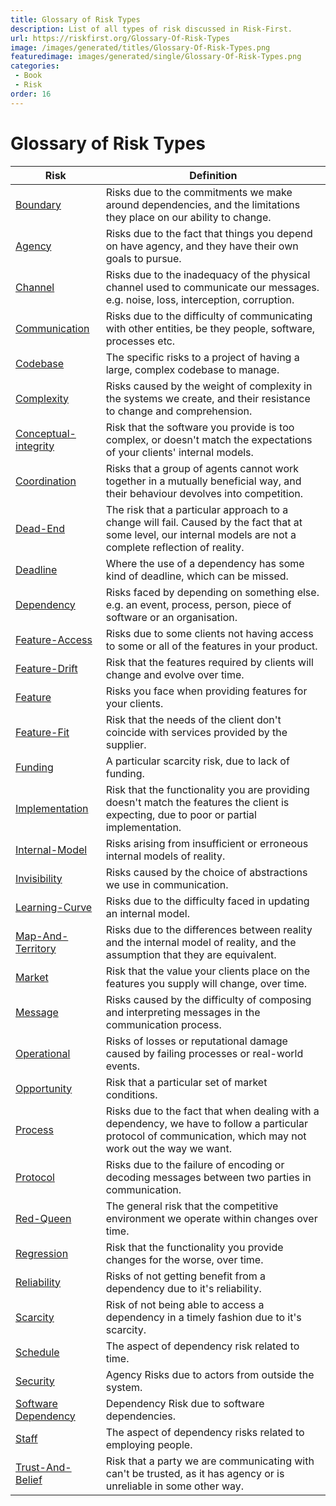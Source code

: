 ```yaml
---
title: Glossary of Risk Types
description: List of all types of risk discussed in Risk-First.
url: https://riskfirst.org/Glossary-Of-Risk-Types
image: /images/generated/titles/Glossary-Of-Risk-Types.png
featuredimage: images/generated/single/Glossary-Of-Risk-Types.png
categories:
 - Book
 - Risk
order: 16
---
```



# Glossary of Risk Types

| Risk             | Definition                                                               |
|------------------|--------------------------------------------------------------------------|
|[Boundary](Boundary-Risk.md)|Risks due to the commitments we make around dependencies, and the limitations they place on our ability to change.|
|[Agency](Agency-Risk.md)|Risks due to the fact that things you depend on have agency, and they have their own goals to pursue.|
|[Channel](Communication-Risk.md#channel-risk)|Risks due to the inadequacy of the physical channel used to communicate our messages. e.g. noise, loss, interception, corruption.|
|[Communication](Communication-Risk.md)|Risks due to the difficulty of communicating with other entities, be they people, software, processes etc.|
|[Codebase](Complexity-Risk.md#codebase-risk)|The specific risks to a project of having a large, complex codebase to manage.|
|[Complexity](Complexity-Risk.md)|Risks caused by the weight of complexity in the systems we create, and their resistance to change and comprehension.|
|[Conceptual-integrity](Feature-Risk.md#conceptual-integrity-risk)|Risk that the software you provide is too complex, or doesn't match the expectations of your clients' internal models.|
|[Coordination](Coordination-Risk.md)|Risks that a group of agents cannot work together in a mutually beneficial way, and their behaviour devolves into competition.|
|[Dead-End](Complexity-Risk.md#dead-end-risk)|The risk that a particular approach to a change will fail.  Caused by the fact that at some level, our internal models are not a complete reflection of reality.|
|[Deadline](Deadline-Risk.md)|Where the use of a dependency has some kind of deadline, which can be missed.|
|[Dependency](Dependency-Risk.md)|Risks faced by depending on something else.  e.g. an event, process, person, piece of software or an organisation.   |
|[Feature-Access](Feature-Risk.md#feature-access-risk)|Risks due to some clients not having access to some or all of the features in your product.|
|[Feature-Drift](Feature-Risk.md#feature-drift-risk)|Risk that the features required by clients will change and evolve over time.   |
|[Feature](Feature-Risk.md)|Risks you face when providing features for your clients.|
|[Feature-Fit](Feature-Risk.md#feature-fit-risk)|Risk that the needs of the client don't coincide with services provided by the supplier.|
|[Funding](Scarcity-Risk.md#funding-risk)|A particular scarcity risk, due to lack of funding.|
|[Implementation](Feature-Risk.md#implementation-risk)|Risk that the functionality you are providing doesn't match the features the client is expecting, due to poor or partial implementation.|
|[Internal-Model](Communication-Risk.md#internal-model-risk)|Risks arising from insufficient or erroneous internal models of reality.|
|[Invisibility](Communication-Risk.md#invisibility-risk)|Risks caused by the choice of abstractions we use in communication.|
|[Learning-Curve](Communication-Risk.md#learning-curve-risk)|Risks due to the difficulty faced in updating an internal model.|
|[Map-And-Territory](Map-And-Territory-Risk.md)|Risks due to the differences between reality and the internal model of reality, and the assumption that they are equivalent. |
|[Market](Feature-Risk.md#market-risk)|Risk that the value your clients place on the features you supply will change, over time.|
|[Message](Communication-Risk.md#message-risk)|Risks caused by the difficulty of composing and interpreting messages in the communication process.|
|[Operational](Operational-Risk.md)|Risks of losses or reputational damage caused by failing processes or real-world events.|
|[Opportunity](Scarcity-Risk.md#opportunity-risk)|Risk that a particular set of market conditions.|
|[Process](Process-Risk.md)|Risks due to the fact that when dealing with a dependency, we have to follow a particular protocol of communication, which may not work out the way we want.|
|[Protocol](Communication-Risk.md#protocol-risk)|Risks due to the failure of encoding or decoding messages between two parties in communication.  |
|[Red-Queen](Scarcity-Risk.md#red-queen-risk)|The general risk that the competitive environment we operate within changes over time.|
|[Regression](Feature-Risk.md#regression-risk)|Risk that the functionality you provide changes for the worse, over time.|
|[Reliability](Dependency-Risk.md#reliability-risk)|Risks of not getting benefit from a dependency due to it's reliability.|
|[Scarcity](Scarcity-Risk.md)|Risk of not being able to access a dependency in a timely fashion due to it's scarcity.|
|[Schedule](Scarcity-Risk.md#schedule-risk)|The aspect of dependency risk related to time.|
|[Security](Agency-Risk.md#security)|Agency Risks due to actors from outside the system.|
|[Software Dependency](Software-Dependency-Risk.md)|Dependency Risk due to software dependencies.|
|[Staff](Scarcity-Risk.md#staff-risk)|The aspect of dependency risks related to employing people.|
|[Trust-And-Belief](Communication-Risk.md#trust--belief-risk)|Risk that a party we are communicating with can't be trusted, as it has agency or is unreliable in some other way.  |
